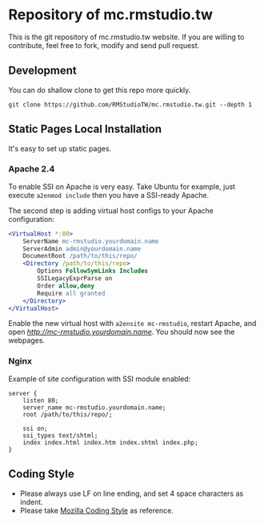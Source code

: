 # Repository of mc.rmstudio.tw

This is the git repository of mc.rmstudio.tw website. If you are willing to contribute, feel free to fork, modify and send pull request.

## Development

You can do shallow clone to get this repo more quickly.

`git clone https://github.com/RMStudioTW/mc.rmstudio.tw.git --depth 1`


## Static Pages Local Installation

It's easy to set up static pages.

### Apache 2.4

To enable SSI on Apache is very easy. Take Ubuntu for example, just execute `a2enmod include` then you have a SSI-ready Apache.

The second step is adding virtual host configs to your Apache configuration:

```apache
<VirtualHost *:80>
    ServerName mc-rmstudio.yourdomain.name
    ServerAdmin admin@yourdomain.name
    DocumentRoot /path/to/this/repo/
    <Directory /path/to/this/repo>
        Options FollowSymLinks Includes
        SSILegacyExprParse on
        Order allow,deny
        Require all granted
    </Directory>
</VirtualHost>
```

Enable the new virtual host with `a2ensite mc-rmstudio`, restart Apache, and open *http://mc-rmstudio.yourdomain.name*. You should now see the webpages.

### Nginx

Example of site configuration with SSI module enabled:

```nginx
server {
    listen 80;
    server_name mc-rmstudio.yourdomain.name;
    root /path/to/this/repo/;

    ssi on;
    ssi_types text/shtml;
    index index.html index.htm index.shtml index.php;
}
```

## Coding Style
* Please always use LF on line ending, and set 4 space characters as indent.
* Please take [Mozilla Coding Style](https://developer.mozilla.org/en-US/docs/Mozilla_Coding_Style_Guide) as reference.
